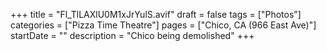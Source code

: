 +++
title = "Fl_TlLAXlU0M1xJrYulS.avif"
draft = false
tags = ["Photos"]
categories = ["Pizza Time Theatre"]
pages = ["Chico, CA (966 East Ave)"]
startDate = ""
description = "Chico being demolished"
+++
